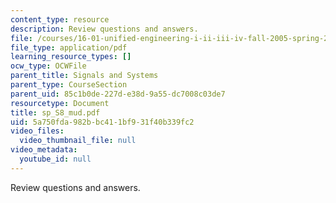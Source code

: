 ```yaml
---
content_type: resource
description: Review questions and answers.
file: /courses/16-01-unified-engineering-i-ii-iii-iv-fall-2005-spring-2006/5a750fda982bbc411bf931f40b339fc2_sp_S8_mud.pdf
file_type: application/pdf
learning_resource_types: []
ocw_type: OCWFile
parent_title: Signals and Systems
parent_type: CourseSection
parent_uid: 85c1b0de-227d-e38d-9a55-dc7008c03de7
resourcetype: Document
title: sp_S8_mud.pdf
uid: 5a750fda-982b-bc41-1bf9-31f40b339fc2
video_files:
  video_thumbnail_file: null
video_metadata:
  youtube_id: null
---
```

Review questions and answers.